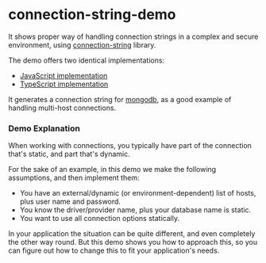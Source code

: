 # connection-string-demo

It shows proper way of handling connection strings in a complex and secure environment, using [connection-string] library.

The demo offers two identical implementations:

 * [JavaScript implementation](./src/JavaScript)
 * [TypeScript implementation](./src/TypeScript)

It generates a connection string for [mongodb], as a good example of handling multi-host connections. 

### Demo Explanation

When working with connections, you typically have part of the connection that's static, and part that's dynamic.

For the sake of an example, in this demo we make the following assumptions, and then implement them:

* You have an external/dynamic (or environment-dependent) list of hosts, plus user name and password.
* You know the driver/provider name, plus your database name is static.
* You want to use all connection options statically.  

In your application the situation can be quite different, and even completely the other way round.
But this demo shows you how to approach this, so you can figure out how to change this to fit your application's needs. 

[connection-string]:https://github.com/vitaly-t/connection-string
[mongodb]:https://github.com/mongodb/mongo
